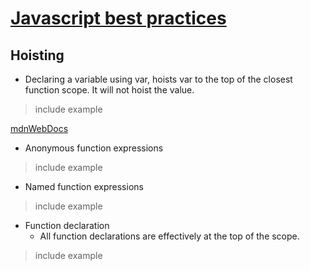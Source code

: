 # [Javascript best practices](./Contents.md)

## Hoisting

* Declaring a variable using var, hoists var to the top of the closest function scope. It will not hoist the value.
> include example

[mdnWebDocs](https://developer.mozilla.org/en-US/docs/Web/JavaScript/Guide/Functions#function_hoisting)
* Anonymous function expressions   
<!---needs content"--->
> include example

* Named function expressions
<!--- needs content --->
> include example

* Function declaration
   * All function declarations are effectively at the top of the scope.
<!--- needs content --->
> include example